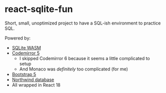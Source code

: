# react-sqlite-fun

Short, small, unoptimized project to have a SQL-ish environment to practice SQL.

Powered by:

- [SQLite WASM](https://github.com/sqlite/sqlite-wasm)
- [Codemirror 5](https://codemirror.net/5/)
  - I skipped Codemirror 6 because it seems a little complicated to setup
  - And Monaco was _definitely_ too complicated (for me)
- [Bootstrap 5](https://getbootstrap.com/)
- [Northwind database](https://en.wikiversity.org/wiki/Database_Examples/Northwind/SQLite)
- All wrapped in React 18

